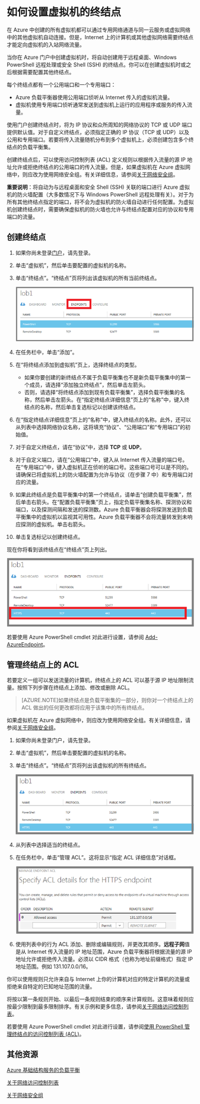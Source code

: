 <properties
	pageTitle="在 Azure 中的虚拟机上设置终结点"
	description="了解如何在门户中设置终结点以允许与 Azure 中的虚拟机的通信。"
	services="virtual-machines"
	documentationCenter=""
	authors="KBDAzure"
	manager="timlt"
	editor=""/>

<tags
	ms.service="virtual-machines"
	ms.date="04/29/2015"
	wacn.date="09/18/2015"/>

# 如何设置虚拟机的终结点

在 Azure 中创建的所有虚拟机都可以通过专用网络通道与同一云服务或虚拟网络中的其他虚拟机自动连接。但是，Internet 上的计算机或其他虚拟网络需要终结点才能定向虚拟机的入站网络流量。

当你在 Azure 门户中创建虚拟机时，将自动创建用于远程桌面、Windows PowerShell 远程处理或安全 Shell (SSH) 的终结点。你可以在创建虚拟机时或之后根据需要配置其他终结点。

每个终结点都有一个公用端口和一个专用端口：

- Azure 负载平衡器使用公用端口侦听从 Internet 传入的虚拟机流量。
- 虚拟机使用专用端口侦听通常发送到虚拟机上运行的应用程序或服务的传入流量。

使用门户创建终结点时，将为 IP 协议和众所周知的网络协议的 TCP 或 UDP 端口提供默认值。对于自定义终结点，必须指定正确的 IP 协议（TCP 或 UDP）以及公用和专用端口。若要将传入流量随机分布到多个虚拟机上，必须创建包含多个终结点的负载平衡集。

创建终结点后，可以使用访问控制列表 (ACL) 定义规则以根据传入流量的源 IP 地址允许或拒绝终结点的公用端口的传入流量。但是，如果虚拟机在 Azure 虚拟网络中，则应改为使用网络安全组。有关详细信息，请参阅[关于网络安全组](/documentation/articles/virtual-networks-nsg)。

**重要说明**：将自动为与远程桌面和安全 Shell (SSH) 关联的端口进行 Azure 虚拟机的防火墙配置（大多数情况下与 Windows PowerShell 远程处理有关）。对于为所有其他终结点指定的端口，将不会为虚拟机的防火墙自动进行任何配置。为虚拟机创建终结点时，需要确保虚拟机的防火墙也允许与终结点配置对应的协议和专用端口的流量。

## 创建终结点

1.	如果你尚未登录[门户](http://manage.windowsazure.cn/)，请先登录。
2.	单击“虚拟机”，然后单击要配置的虚拟机的名称。
3.	单击“终结点”。“终结点”页将列出该虚拟机的所有当前终结点。

	![终结点](./media/virtual-machines-set-up-endpoints/endpointswindows.png)

4.	在任务栏中，单击“添加”。
5.	在“将终结点添加到虚拟机”页上，选择终结点的类型。

	- 如果你要创建的新终结点不属于负载平衡集也不是新负载平衡集中的第一个成员，请选择“添加独立终结点”，然后单击左箭头。
	- 否则，请选择“将终结点添加到现有负载平衡集”，选择负载平衡集的名称，然后单击左箭头。在“指定终结点详细信息”页上的“名称”中，键入终结点的名称，然后单击复选标记以创建该终结点。

6.	在“指定终结点详细信息”页上的“名称”中，键入终结点的名称。此外，还可以从列表中选择网络协议名称，这将填充“协议”、“公用端口”和“专用端口”的初始值。
7.	对于自定义终结点，请在“协议”中，选择 **TCP** 或 **UDP**。
8.	对于自定义端口，请在“公用端口”中，键入从 Internet 传入流量的端口号。在“专用端口”中，键入虚拟机正在侦听的端口号。这些端口号可以是不同的。请确保已将虚拟机上的防火墙配置为允许与协议（在步骤 7 中）和专用端口对应的流量。
9.	如果此终结点是负载平衡集中的第一个终结点，请单击“创建负载平衡集”，然后单击右箭头。在“配置负载平衡集”页上，指定负载平衡集名称、探测协议和端口，以及探测间隔和发送的探测数。Azure 负载平衡器会将探测发送到负载平衡集中的虚拟机以监视其可用性。Azure 负载平衡器不会将流量转发到未响应探测的虚拟机。单击右箭头。
10.	单击复选标记以创建终结点。

现在你将看到该终结点在“终结点”页上列出。

![成功创建终结点](./media/virtual-machines-set-up-endpoints/endpointwindowsnew.png)

若要使用 Azure PowerShell cmdlet 对此进行设置，请参阅 [Add-AzureEndpoint](https://msdn.microsoft.com/zh-cn/library/azure/dn495300.aspx)。

## 管理终结点上的 ACL

若要定义一组可以发送流量的计算机，终结点上的 ACL 可以基于源 IP 地址限制流量。按照下列步骤在终结点上添加、修改或删除 ACL。

> [AZURE.NOTE]如果终结点是负载平衡集的一部分，则你对一个终结点上的 ACL 做出的任何更改都将应用于该集中的所有终结点。

如果虚拟机在 Azure 虚拟网络中，则应改为使用网络安全组。有关详细信息，请参阅[关于网络安全组](/documentation/articles/virtual-networks-nsg)。


1.	如果你尚未登录门户，请先登录。
2.	单击“虚拟机”，然后单击要配置的虚拟机的名称。
3.	单击“终结点”。“终结点”页将列出该虚拟机的所有终结点。

    ![ACL 列表](./media/virtual-machines-set-up-endpoints/EndpointsShowsDefaultEndpointsForVM.png)

4.	从列表中选择适当的终结点。
5.	在任务栏中，单击“管理 ACL”。这将显示“指定 ACL 详细信息”对话框。

    ![指定 ACL 详细信息](./media/virtual-machines-set-up-endpoints/EndpointACLdetails.png)

6.	使用列表中的行为 ACL 添加、删除或编辑规则，并更改其顺序。**远程子网**值是从 Internet 传入流量的 IP 地址范围，Azure 负载平衡器将根据流量的源 IP 地址允许或拒绝传入流量。必须以 CIDR 格式（也称为地址前缀格式）指定 IP 地址范围。例如 131.107.0.0/16。

你可以使用规则只允许来自与 Internet 上你的计算机对应的特定计算机的流量或拒绝来自特定的已知地址范围的流量。

将按以第一条规则开始、以最后一条规则结束的顺序来计算规则。这意味着规则应按最少限制到最多限制排序。有关示例和更多信息，请参阅[关于网络访问控制列表](http://go.microsoft.com/fwlink/p/?linkid=303816)。

若要使用 Azure PowerShell cmdlet 对此进行设置，请参阅[使用 PowerShell 管理终结点的访问控制列表 (ACL)](/documentation/articles/virtual-networks-acl-powershell)。

## 其他资源

[Azure 基础结构服务的负载平衡](/documentation/articles/virtual-machines-load-balance)

[关于网络访问控制列表](http://go.microsoft.com/fwlink/p/?linkid=303816)

[关于网络安全组](/documentation/articles/virtual-networks-nsg)

<!---HONumber=70-->